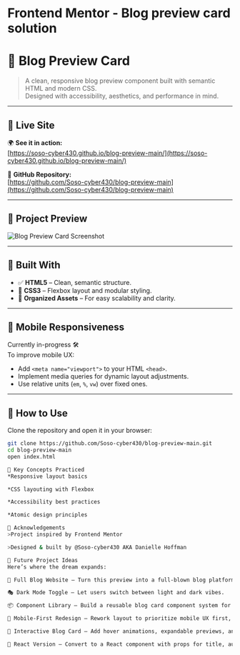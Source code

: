 # Frontend Mentor - Blog preview card solution
# 📰 Blog Preview Card

> A clean, responsive blog preview component built with semantic HTML and modern CSS.  
> Designed with accessibility, aesthetics, and performance in mind.

---

## 🔗 Live Site

🌍 **See it in action:**  
[https://soso-cyber430.github.io/blog-preview-main/](https://soso-cyber430.github.io/blog-preview-main/)

📂 **GitHub Repository:**  
[https://github.com/Soso-cyber430/blog-preview-main](https://github.com/Soso-cyber430/blog-preview-main)

---

## 📸 Project Preview

![Blog Preview Card Screenshot](./design/desktop-preview.jpg)

---

## 📐 Built With

- ✅ **HTML5** – Clean, semantic structure.
- 🎨 **CSS3** – Flexbox layout and modular styling.
- 📁 **Organized Assets** – For easy scalability and clarity.

---

## 📱 Mobile Responsiveness

Currently in-progress 🛠️  
To improve mobile UX:
- Add `<meta name="viewport">` to your HTML `<head>`.
- Implement media queries for dynamic layout adjustments.
- Use relative units (`em`, `%`, `vw`) over fixed ones.

---

## 🧰 How to Use

Clone the repository and open it in your browser:

```bash
git clone https://github.com/Soso-cyber430/blog-preview-main.git
cd blog-preview-main
open index.html

🧠 Key Concepts Practiced
*Responsive layout basics

*CSS layouting with Flexbox

*Accessibility best practices

*Atomic design principles

🙌 Acknowledgements
>Project inspired by Frontend Mentor

>Designed & built by @Soso-cyber430 AKA Danielle Hoffman

🔮 Future Project Ideas
Here’s where the dream expands:

🌌 Full Blog Website – Turn this preview into a full-blown blog platform with multiple cards, categories, and pagination.

🎭 Dark Mode Toggle – Let users switch between light and dark vibes.

📦 Component Library – Build a reusable blog card component system for personal or freelance projects.

📲 Mobile-First Redesign – Rework layout to prioritize mobile UX first, then scale up.

💬 Interactive Blog Card – Add hover animations, expandable previews, and real-time comment UI.

🧩 React Version – Convert to a React component with props for title, author, image, and excerpt.



